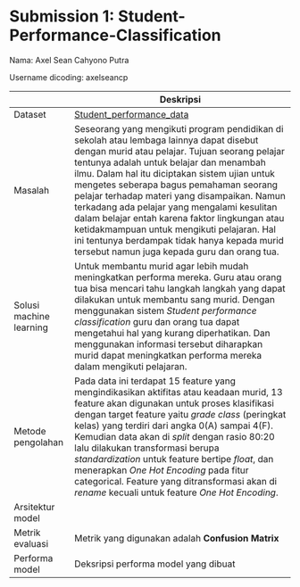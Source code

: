 # Submission 1: Student-Performance-Classification
Nama: Axel Sean Cahyono Putra

Username dicoding: axelseancp

| | Deskripsi |
| ----------- | ----------- |
| Dataset | [Student_performance_data](https://www.kaggle.com/datasets/rabieelkharoua/students-performance-dataset) |
| Masalah | Seseorang yang mengikuti program pendidikan di sekolah atau lembaga lainnya dapat disebut dengan murid atau pelajar. Tujuan seorang pelajar tentunya adalah untuk belajar dan menambah ilmu. Dalam hal itu diciptakan sistem ujian untuk mengetes seberapa bagus pemahaman seorang pelajar terhadap materi yang disampaikan. Namun terkadang ada pelajar yang mengalami kesulitan dalam belajar entah karena faktor lingkungan atau ketidakmampuan untuk mengikuti pelajaran. Hal ini tentunya berdampak tidak hanya kepada murid tersebut namun juga kepada guru dan orang tua. |
| Solusi machine learning | Untuk membantu murid agar lebih mudah meningkatkan performa mereka. Guru atau orang tua bisa mencari tahu langkah langkah yang dapat dilakukan untuk membantu sang murid. Dengan menggunakan sistem *Student performance classification* guru dan orang tua dapat mengetahui hal yang kurang diperhatikan. Dan menggunakan informasi tersebut diharapkan murid dapat meningkatkan performa mereka dalam mengikuti pelajaran. |
| Metode pengolahan | Pada data ini terdapat 15 feature yang mengindikasikan aktifitas atau keadaan murid, 13 feature akan digunakan untuk proses klasifikasi dengan target feature yaitu *grade class* (peringkat kelas) yang terdiri dari angka 0(A) sampai 4(F). Kemudian data akan di *split* dengan rasio 80:20 lalu dilakukan transformasi berupa *standardization* untuk feature bertipe *float*, dan menerapkan *One Hot Encoding* pada fitur categorical. Feature yang ditransformasi akan di *rename* kecuali untuk feature *One Hot Encoding*. |
| Arsitektur model |  |
| Metrik evaluasi | Metrik yang digunakan adalah **Confusion Matrix** |
| Performa model | Deksripsi performa model yang dibuat |